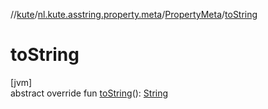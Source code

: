 //[kute](../../../index.md)/[nl.kute.asstring.property.meta](../index.md)/[PropertyMeta](index.md)/[toString](to-string.md)

# toString

[jvm]\
abstract override fun [toString](to-string.md)(): [String](https://kotlinlang.org/api/latest/jvm/stdlib/kotlin/-string/index.html)
